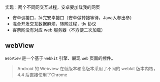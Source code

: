 

实现：两个不同网交互过程，安卓要加载我的网页

- 安卓调接口，掉完安卓接口（安卓做转接等待，Java入参出参）
- 混合开发交互数据麻烦，转网过程，tlv 协议
- 客票网没有对应 web 服务器（不方便二次加载）

## webView

`WebView` 是一个基于 `webkit` 引擎、展现 `web` 页面的控件。

> Android 的 Webview 在低版本和高版本采用了不同的 webkit 版本内核，4.4 后直接使用了Chrome